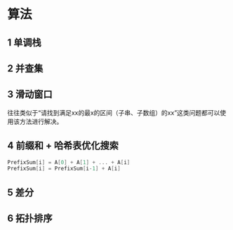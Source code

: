 # 算法

## 1 单调栈

## 2 并查集

## 3 滑动窗口

往往类似于“请找到满足xx的最x的区间（子串、子数组）的xx”这类问题都可以使用该方法进行解决。

## 4 前缀和 + 哈希表优化搜索

~~~ C
PrefixSum[i] = A[0] + A[1] + ... + A[i]
PrefixSum[i] = PrefixSum[i-1] + A[i]
~~~

## 5 差分

## 6 拓扑排序

